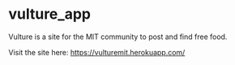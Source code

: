 # vulture_app
Vulture is a site for the MIT community to post and find free food.


Visit the site here: https://vulturemit.herokuapp.com/
